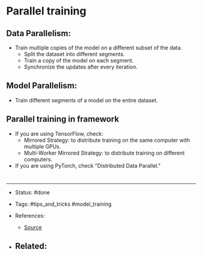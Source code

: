 # Parallel training

## Data Parallelism:
- Train multiple copies of the model on a different subset of the data.
	- Split the dataset into different segments.
	- Train a copy of the model on each segment.
	- Synchronize the updates after every iteration.


## Model Parallelism:
- Train different segments of a model on the entire dataset.

## Parallel training in framework
- If you are using TensorFlow, check:
	- Mirrored Strategy: to distribute training on the same computer with multiple GPUs.
	- Multi-Worker Mirrored Strategy: to distribute training on different computers.
- If you are using PyTorch, check "Distributed Data Parallel."

# 

---
- Status: #done

- Tags: #tips_and_tricks #model_training 

- References:
	- [Source](https://twitter.com/svpino/status/1537767024146845702)

- Related:
	- 
